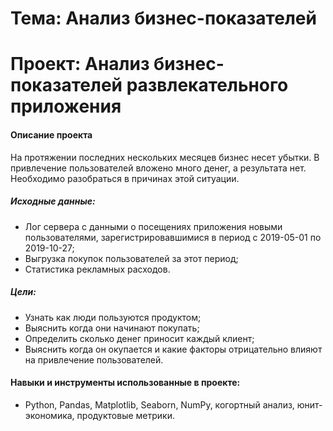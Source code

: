 # Тема: Анализ бизнес-показателей

# Проект: Анализ бизнес-показателей развлекательного приложения

#### Описание проекта 
На протяжении последних нескольких месяцев бизнес несет убытки. В привлечение пользователей вложено много денег, а результата нет. Необходимо разобраться в причинах этой ситуации.

##### Исходные данные:

* Лог сервера с данными о посещениях приложения новыми пользователями, зарегистрировавшимися в период с 2019-05-01 по 2019-10-27;
* Выгрузка покупок пользователей за этот период;
* Статистика рекламных расходов.

##### Цели:

* Узнать как люди пользуются продуктом;
* Выяснить когда они начинают покупать;
* Определить сколько денег приносит каждый клиент;
* Выяснить когда он окупается и какие факторы отрицательно влияют на привлечение пользователей.

#### Навыки и инструменты использованные в проекте:
* Python, Pandas, Matplotlib, Seaborn, NumPy, когортный анализ, юнит-экономика, продуктовые метрики.